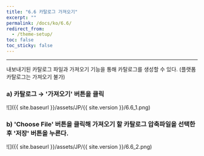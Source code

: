```yaml
---
title: "6.6 카탈로그 가져오기"
excerpt: ""
permalink: /docs/ko/6.6/
redirect_from:
  - /theme-setup/
toc: false
toc_sticky: false
---
```


---
내보내기된 카탈로그 파일과 가져오기 기능을 통해 카탈로그를 생성할 수 있다. \(플랫폼 카탈로그는 가져오기 불가\)

### a\) 카탈로그 → '가져오기' 버튼을 클릭
![]({{ site.baseurl }}/assets/JP/{{ site.version }}/6.6_1.png)

### b\) 'Choose File' 버튼을 클릭해 가져오기 할 카탈로그 압축파일을 선택한 후 '저장' 버튼을 누른다.
![]({{ site.baseurl }}/assets/JP/{{ site.version }}/6.6_2.png)
